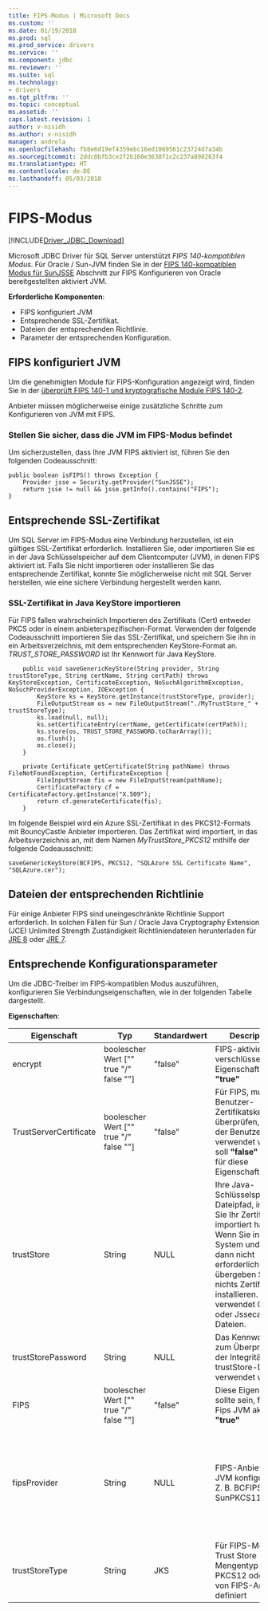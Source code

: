 ```yaml
---
title: FIPS-Modus | Microsoft Docs
ms.custom: ''
ms.date: 01/19/2018
ms.prod: sql
ms.prod_service: drivers
ms.service: ''
ms.component: jdbc
ms.reviewer: ''
ms.suite: sql
ms.technology:
- drivers
ms.tgt_pltfrm: ''
ms.topic: conceptual
ms.assetid: ''
caps.latest.revision: 1
author: v-nisidh
ms.author: v-nisidh
manager: andrela
ms.openlocfilehash: fb8e6d19ef4359ebc16ed1089561c23724d7a34b
ms.sourcegitcommit: 2ddc0bfb3ce2f2b160e3638f1c2c237a898263f4
ms.translationtype: HT
ms.contentlocale: de-DE
ms.lasthandoff: 05/03/2018
---
```

# <a name="fips-mode"></a>FIPS-Modus
[!INCLUDE[Driver_JDBC_Download](../../includes/driver_jdbc_download.md)]

Microsoft JDBC Driver für SQL Server unterstützt *FIPS 140-kompatiblen Modus*. Für Oracle / Sun-JVM finden Sie in der [FIPS 140-kompatiblen Modus für SunJSSE](https://docs.oracle.com/javase/7/docs/technotes/guides/security/jsse/FIPS.html) Abschnitt zur FIPS Konfigurieren von Oracle bereitgestellten aktiviert JVM. 

**Erforderliche Komponenten**:
* FIPS konfiguriert JVM
* Entsprechende SSL-Zertifikat.
* Dateien der entsprechenden Richtlinie. 
* Parameter der entsprechenden Konfiguration. 


## <a name="fips-configured-jvm"></a>FIPS konfiguriert JVM

Um die genehmigten Module für FIPS-Konfiguration angezeigt wird, finden Sie in der [überprüft FIPS 140-1 und kryptografische Module FIPS 140-2](http://csrc.nist.gov/groups/STM/cmvp/documents/140-1/1401val2016.htm). 

Anbieter müssen möglicherweise einige zusätzliche Schritte zum Konfigurieren von JVM mit FIPS.

### <a name="ensure-your-jvm-is-in-fips-mode"></a>Stellen Sie sicher, dass die JVM im FIPS-Modus befindet
Um sicherzustellen, dass Ihre JVM FIPS aktiviert ist, führen Sie den folgenden Codeausschnitt: 

````
public boolean isFIPS() throws Exception {
    Provider jsse = Security.getProvider("SunJSSE");
    return jsse != null && jsse.getInfo().contains("FIPS");
}
````

## <a name="appropriate-ssl-certificate"></a>Entsprechende SSL-Zertifikat
Um SQL Server im FIPS-Modus eine Verbindung herzustellen, ist ein gültiges SSL-Zertifikat erforderlich. Installieren Sie, oder importieren Sie es in der Java Schlüsselspeicher auf dem Clientcomputer (JVM), in denen FIPS aktiviert ist. Falls Sie nicht importieren oder installieren Sie das entsprechende Zertifikat, konnte Sie möglicherweise nicht mit SQL Server herstellen, wie eine sichere Verbindung hergestellt werden kann.

### <a name="importing-ssl-certificate-in-java-keystore"></a>SSL-Zertifikat in Java KeyStore importieren
Für FIPS fallen wahrscheinlich Importieren des Zertifikats (Cert) entweder PKCS oder in einem anbieterspezifischen-Format. Verwenden der folgende Codeausschnitt importieren Sie das SSL-Zertifikat, und speichern Sie ihn in ein Arbeitsverzeichnis, mit dem entsprechenden KeyStore-Format an. _TRUST_STORE_PASSWORD_ ist Ihr Kennwort für Java KeyStore. 

````
    public void saveGenericKeyStore(String provider, String trustStoreType, String certName, String certPath) throws KeyStoreException, CertificateException, NoSuchAlgorithmException, NoSuchProviderException, IOException {
        KeyStore ks = KeyStore.getInstance(trustStoreType, provider);
        FileOutputStream os = new FileOutputStream("./MyTrustStore_" + trustStoreType);
        ks.load(null, null);
        ks.setCertificateEntry(certName, getCertificate(certPath));
        ks.store(os, TRUST_STORE_PASSWORD.toCharArray());
        os.flush();
        os.close();
    }

    private Certificate getCertificate(String pathName) throws FileNotFoundException, CertificateException {
        FileInputStream fis = new FileInputStream(pathName);
        CertificateFactory cf = CertificateFactory.getInstance("X.509");
        return cf.generateCertificate(fis);
    }

````


Im folgende Beispiel wird ein Azure SSL-Zertifikat in des PKCS12-Formats mit BouncyCastle Anbieter importieren. Das Zertifikat wird importiert, in das Arbeitsverzeichnis an, mit dem Namen _MyTrustStore_PKCS12_ mithilfe der folgende Codeausschnitt:

` saveGenericKeyStore(BCFIPS, PKCS12, "SQLAzure SSL Certificate Name", "SQLAzure.cer"); `

## <a name="appropriate-policy-files"></a>Dateien der entsprechenden Richtlinie
Für einige Anbieter FIPS sind uneingeschränkte Richtlinie Support erforderlich. In solchen Fällen für Sun / Oracle Java Cryptography Extension (JCE) Unlimited Strength Zuständigkeit Richtliniendateien herunterladen für [JRE 8](http://www.oracle.com/technetwork/java/javase/downloads/jce8-download-2133166.html) oder [JRE 7](http://www.oracle.com/technetwork/java/javase/downloads/jce-7-download-432124.html). 

## <a name="appropriate-configuration-parameters"></a>Entsprechende Konfigurationsparameter
Um die JDBC-Treiber im FIPS-kompatiblen Modus auszuführen, konfigurieren Sie Verbindungseigenschaften, wie in der folgenden Tabelle dargestellt. 

**Eigenschaften**: 

|Eigenschaft|Typ|Standardwert|Description|Hinweise|
|---|---|---|---|---|
|encrypt|boolescher Wert ["" true "/" false ""]|"false"|FIPS-aktivierten verschlüsseln JVM Eigenschaft sollte **"true"**||
|TrustServerCertificate|boolescher Wert ["" true "/" false ""]|"false"|Für FIPS, muss der Benutzer-Zertifikatskette zu überprüfen, damit der Benutzer verwendet werden soll **"false"** Wert für diese Eigenschaft. ||
|trustStore|String|NULL|Ihre Java-Schlüsselspeicher-Dateipfad, in dem Sie Ihr Zertifikat importiert haben. Wenn Sie in Ihrem System und gibt dann nicht erforderlich, übergeben Sie nichts Zertifikat installieren. Treiber verwendet Cacerts oder Jssecacerts Dateien.||
|trustStorePassword|String|NULL|Das Kennwort, das zum Überprüfen der Integrität der trustStore-Daten verwendet wird.||
|FIPS|boolescher Wert ["" true "/" false ""]|"false"|Diese Eigenschaft sollte sein, für die Fips JVM aktiviert **"true"**|Hinzugefügt in 6.1.4 (stabil 6.2.2 freizugeben)||
|fipsProvider|String|NULL|FIPS-Anbieter in JVM konfiguriert. Z. B. BCFIPS oder SunPKCS11 NSS |6.1.2 hinzugefügt (stabile Version 6.2.2), veraltetes Feature in 6.4.0 - finden Sie in den Details [hier](https://github.com/Microsoft/mssql-jdbc/pull/460).|
|trustStoreType|String|JKS|Für FIPS-Modus Trust Store Mengentyp PKCS12 oder Typ von FIPS-Anbieter definiert |6.1.2 hinzugefügt (Stable 6.2.2 freizugeben)||



  
